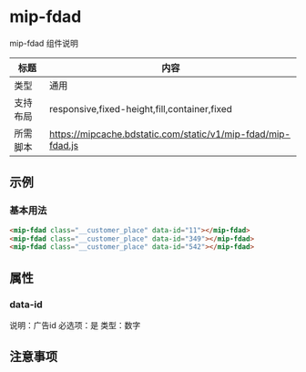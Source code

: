 # mip-fdad

mip-fdad 组件说明

标题|内容
----|----
类型|通用
支持布局|responsive,fixed-height,fill,container,fixed
所需脚本|https://mipcache.bdstatic.com/static/v1/mip-fdad/mip-fdad.js

## 示例

### 基本用法
```html
<mip-fdad class="__customer_place" data-id="11"></mip-fdad>
<mip-fdad class="__customer_place" data-id="349"></mip-fdad>
<mip-fdad class="__customer_place" data-id="542"></mip-fdad>
```

## 属性

### data-id

说明：广告id
必选项：是
类型：数字


## 注意事项

